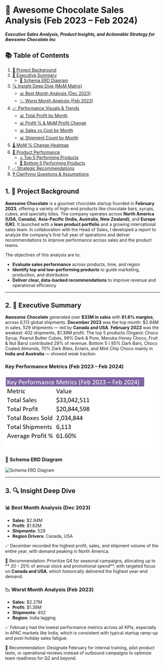 # 🍫 **Awesome Chocolate Sales Analysis  (Feb 2023 – Feb 2024)**

**_Executive Sales Analysis, Product Insights, and Actionable Strategy for Awesome Chocolate Inc_**


## 📚 Table of Contents

1. [📁 Project Background](#1-project-background)  
2. [🧠 Executive Summary](#2-executive-summary)  
   - [📘 Schema ERD Diagram](#schema-erd-diagram)  
3. [🔍 Insight Deep Dive (MoM Matrix)](#3-insight-deep-dive)  
   - [📊 Best Month Analysis (Dec 2023)](#best-month-analysis-dec-2023)  
   - [📉 Worst Month Analysis (Feb 2023)](#worst-month-analysis-feb-2023)  
4. [📈 Performance Visuals & Trends](#4-performance-visuals--trends)  
   - [📊 Total Profit by Month](#total-profit-by-month)  
   - [📊 Profit % & MoM Profit Change](#profit--mom-profit-change)  
   - [📊 Sales vs Cost by Month](#sales-vs-cost-by-month)  
   - [📊 Shipment Count by Month](#shipment-count-by-month)  
5. [🌡️ MoM % Change Heatmap](#5-mom--change-heatmap)  
6. [💼 Product Performance](#6-product-performance)  
   - [🔝 Top 5 Performing Products](#top-5-performing-products)  
   - [🔻 Bottom 5 Performing Products](#bottom-5-performing-products)  
7. [✅ Strategic Recommendations](#7-strategic-recommendations)  
8. [❓ Clarifying Questions & Assumptions](#8-clarifying-questions--assumptions)




## 1. 📁 Project Background

**Awesome Chocolate** is a gourmet chocolate startup founded in **February 2023**, offering a variety of high-end products like chocolate bars, syrups, cubes, and specialty bites. The company operates across **North America (USA, Canada)**, **Asia-Pacific (India, Australia, New Zealand)**, and **Europe (UK)**. It launched with a **lean product portfolio** and a growing international sales team. In collaboration with the Head of Sales, I developed a report to analyze the company’s first full year of operations and deliver recommendations to improve performance across sales and the  product teams.

The objectives of this analysis are to:
- **Evaluate sales performance** across products, time, and region  
- **Identify top and low-performing products** to guide marketing, production, and distribution  
- **Deliver clear, data-backed recommendations** to improve revenue and operational efficiency

---

## 2. 🧠 Executive Summary

**Awesome Chocolate** generated over **$33M in sales** with **61.6% margins**, across 6,113 global shipments. **December 2023** was the top month: $2.94M in sales, 529 shipments — led by **Canada and USA**. **February 2023** was the weakest: 402 shipments, $1.39M profit. The top 5 products (Organic Choco Syrup, Peanut Butter Cubes, 99% Dark & Pure, Manuka Honey Choco, Fruit & Nut Bars) contributed 29% of revenue. Bottom 5 ( 85% Dark Bars, Choco Coated Almonds, 70% Dark Bites, Eclairs, and Mint Chip Choco mainly in **India and Australia** — showed weak traction

### Key Performance Metrics (Feb 2023 – Feb 2024)
![Key Performance Metrics](assets/image/Awesome_chocolate_performance_metrics.png)


### 📘 Schema ERD Diagram

![Schema ERD Diagram](assets/image/schema_erd.png)


---

## 3. 🔍 Insight Deep Dive 


### 📊 Best Month Analysis (Dec 2023)
- **Sales:** $2.94M  
- **Profit:** $1.83M  
- **Shipments:** 529  
- **Region Drivers:** Canada, USA
  
✅ December recorded the highest profit, sales, and shipment volume of the entire year, with demand peaking in North America.

📌 Recommendation: Prioritize Q4 for seasonal campaigns, allocating up to ** 20 - 25% of annual stock and promotional spend**, with targeted focus on **Canada and USA**, which historically delivered the highest year-end demand.

### 📉 Worst Month Analysis (Feb 2023)
- **Sales:** $2.27M  
- **Profit:** $1.39M  
- **Shipments:** 402  
- **Region:** India lagging  

✅ February had the lowest performance metrics across all KPIs, especially in APAC markets like India, which is consistent with typical startup ramp-up and post-holiday sales fatigue.

📌 Recommendation: Designate February for internal training, pilot product tests, or operational reviews instead of outbound campaigns to optimize team readiness for Q2 and beyond.













